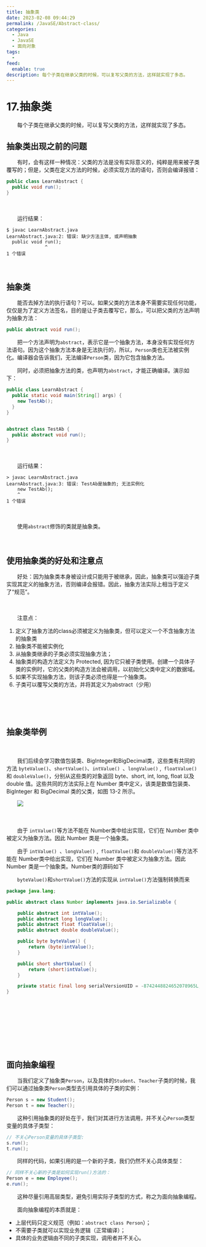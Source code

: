 ```yaml
---
title: 抽象类
date: 2023-02-08 09:44:29
permalink: /JavaSE/Abstract-class/
categories:
  - Java
  - JavaSE
  - 面向对象
tags:
  - 
feed:
  enable: true
description: 每个子类在继承父类的时候，可以复写父类的方法，这样就实现了多态。
---
```



# 17.抽象类

　　每个子类在继承父类的时候，可以复写父类的方法，这样就实现了多态。
<!-- more -->

## 抽象类出现之前的问题

　　有时，会有这样一种情况：父类的方法是没有实际意义的，纯粹是用来被子类覆写的；但是，父类在定义方法的时候，必须实现方法的语句，否则会编译报错：

```java
public class LearnAbstract {
  public void run();
}
```

　　‍

　　运行结果：

```shell
$ javac LearnAbstract.java
LearnAbstract.java:2: 错误: 缺少方法主体, 或声明抽象
  public void run();
              ^
1 个错误
```

　　‍

## 抽象类

　　能否去掉方法的执行语句？可以。如果父类的方法本身不需要实现任何功能，仅仅是为了定义方法签名，目的是让子类去覆写它，那么，可以把父类的方法声明为抽象方法：

```java
public abstract void run();
```

　　把一个方法声明为`abstract`，表示它是一个抽象方法，本身没有实现任何方法语句。因为这个抽象方法本身是无法执行的，所以，`Person`类也无法被实例化。编译器会告诉我们，无法编译`Person`类，因为它包含抽象方法。

　　同时，必须把抽象方法的类，也声明为`abstract`，才能正确编译。演示如下：

```java
public class LearnAbstract {
  public static void main(String[] args) {
    new TestAb();
  }
}


abstract class TestAb {
  public abstract void run();
}
```

　　‍

　　运行结果：

```shell
> javac LearnAbstract.java
LearnAbstract.java:3: 错误: TestAb是抽象的; 无法实例化
    new TestAb();
    ^
1 个错误
```

　　‍

　　使用`abstract`修饰的类就是抽象类。

　　‍

## 使用抽象类的好处和注意点

　　好处：因为抽象类本身被设计成只能用于被继承，因此，抽象类可以强迫子类实现其定义的抽象方法，否则编译会报错。因此，抽象方法实际上相当于定义了“规范”。

　　‍

　　注意点：

1. 定义了抽象方法的class必须被定义为抽象类，但可以定义一个不含抽象方法的抽象类
2. 抽象类不能被实例化
3. 从抽象类继承的子类必须实现抽象方法；
4. 抽象类的构造方法定义为 Protected, 因为它只被子类使用。创建一个具体子类的实例时，它的父类的构造方法会被调用，以初始化父类中定义的数据域。
5. 如果不实现抽象方法，则该子类必须也得是一个抽象类。
6. 子类可以覆写父类的方法，并将其定义为abstract（少用）

　　‍

　　‍

## 抽象类举例

　　‍

　　我们后续会学习数值包装类、BigInteger和BigDecimal类，这些类有共同的方法 `byteValue()`、`shortValue()`、`intValue() `、`longValue()` ,` floatValue()`和 `doubleValue()`，分别从这些类的对象返回 byte、short, int, long, float 以及 double 值。这些共同的方法实际上在 Number 类中定义，该类是数值包装类、Biglnteger 和 BigDecimal 类的父类，如图 13-2 所示。

　　![](https://image.peterjxl.com/blog/image-20230207081026-gr71huw.png)

　　‍

　　由于 `intValue()`等方法不能在 Number类中给出实现，它们在 Number 类中被定义为抽象方法。因此 Number 类是一个抽象类。

　　由于 `intValue() `、`longValue()` ,` floatValue()`和 `doubleValue()`等方法不能在 Number类中给出实现，它们在 Number 类中被定义为抽象方法。因此 Number 类是一个抽象类。Number类的源码如下  

　　`byteValue()`和`shortValue()`方法的实现从 `intValue()`方法强制转换而来

```java
package java.lang;

public abstract class Number implements java.io.Serializable {

    public abstract int intValue();
    public abstract long longValue();
    public abstract float floatValue();
    public abstract double doubleValue();

    public byte byteValue() {
        return (byte)intValue();
    }

    public short shortValue() {
        return (short)intValue();
    }

    private static final long serialVersionUID = -8742448824652078965L;
}

```

　　‍

　　‍

　　‍

　　‍

## 面向抽象编程

　　当我们定义了抽象类`Person`，以及具体的`Student`、`Teacher`子类的时候，我们可以通过抽象类`Person`类型去引用具体的子类的实例：

```java
Person s = new Student();
Person t = new Teacher();
```

　　这种引用抽象类的好处在于，我们对其进行方法调用，并不关心`Person`类型变量的具体子类型：

```java
// 不关心Person变量的具体子类型:
s.run();
t.run();
```

　　同样的代码，如果引用的是一个新的子类，我们仍然不关心具体类型：

```java
// 同样不关心新的子类是如何实现run()方法的：
Person e = new Employee();
e.run();
```

　　这种尽量引用高层类型，避免引用实际子类型的方式，称之为面向抽象编程。

　　面向抽象编程的本质就是：

* 上层代码只定义规范（例如：`abstract class Person`）；
* 不需要子类就可以实现业务逻辑（正常编译）；
* 具体的业务逻辑由不同的子类实现，调用者并不关心。
